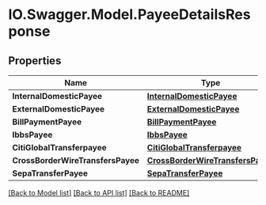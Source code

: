 # IO.Swagger.Model.PayeeDetailsResponse
## Properties

Name | Type | Description | Notes
------------ | ------------- | ------------- | -------------
**InternalDomesticPayee** | [**InternalDomesticPayee**](InternalDomesticPayee.md) |  | [optional] 
**ExternalDomesticPayee** | [**ExternalDomesticPayee**](ExternalDomesticPayee.md) |  | [optional] 
**BillPaymentPayee** | [**BillPaymentPayee**](BillPaymentPayee.md) |  | [optional] 
**IbbsPayee** | [**IbbsPayee**](IbbsPayee.md) |  | [optional] 
**CitiGlobalTransferpayee** | [**CitiGlobalTransferpayee**](CitiGlobalTransferpayee.md) |  | [optional] 
**CrossBorderWireTransfersPayee** | [**CrossBorderWireTransfersPayee**](CrossBorderWireTransfersPayee.md) |  | [optional] 
**SepaTransferPayee** | [**SepaTransferPayee**](SepaTransferPayee.md) |  | [optional] 

[[Back to Model list]](../README.md#documentation-for-models) [[Back to API list]](../README.md#documentation-for-api-endpoints) [[Back to README]](../README.md)

